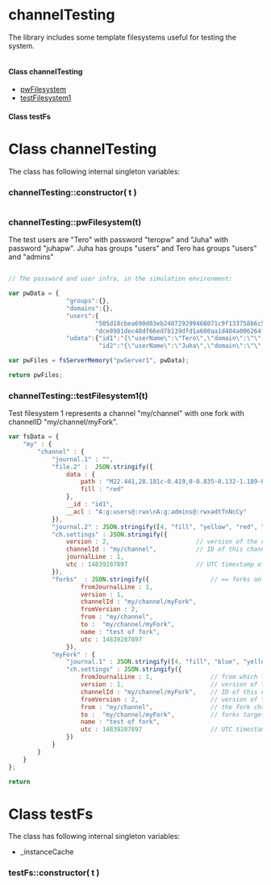 
# channelTesting

The library includes some template filesystems useful for testing the system.

```javascript


```
















   

 


   
#### Class channelTesting


- [pwFilesystem](README.md#channelTesting_pwFilesystem)
- [testFilesystem1](README.md#channelTesting_testFilesystem1)



   
    
    


   
      
            
#### Class testFs





   


   



      
    





   
# Class channelTesting


The class has following internal singleton variables:
        
        
### channelTesting::constructor( t )

```javascript

```
        
### <a name="channelTesting_pwFilesystem"></a>channelTesting::pwFilesystem(t)

The test users are &quot;Tero&quot; with password &quot;teropw&quot; and &quot;Juha&quot; with password &quot;juhapw&quot;. Juha has groups &quot;users&quot; and Tero has groups &quot;users&quot; and &quot;admins&quot;
```javascript

// The password and user infra, in the simulation environment:

var pwData = {
                "groups":{},
                "domains":{},
                "users":{
                        "505d18cbea690d03eb240729299468071c9f133758b6c527e2dddd458de2ad36":"ee8f858602fabad8e7f30372a4d910ab875b869d52d9206c0257d59678ba6031:id1:",
                        "dce8981dec48df66ed7b139dfd1a680aa1d404a006264f24fda9e0e598c1ac8a":"add2bbda7947ab86c2e9f277ccee254611bedd1e3b8542113ea36931c1fdbf3e:id2:"},
                "udata":{"id1":"{\"userName\":\"Tero\",\"domain\":\"\",\"hash\":\"505d18cbea690d03eb240729299468071c9f133758b6c527e2dddd458de2ad36\",\"groups\":\[\"users\",\"admins\"\]}",
                         "id2":"{\"userName\":\"Juha\",\"domain\":\"\",\"hash\":\"dce8981dec48df66ed7b139dfd1a680aa1d404a006264f24fda9e0e598c1ac8a\",\"groups\":\[\"users\"\]}"}};

var pwFiles = fsServerMemory("pwServer1", pwData);

return pwFiles;
```

### <a name="channelTesting_testFilesystem1"></a>channelTesting::testFilesystem1(t)

Test filesystem 1 represents a channel &quot;my/channel&quot; with one fork with channelID &quot;my/channel/myFork&quot;.
```javascript
var fsData = {
    "my" : {
        "channel" : {
            "journal.1" : "",
            "file.2" :  JSON.stringify({
                data : { 
                    path : "M22.441,28.181c-0.419,0-0.835-0.132-1.189-0.392l-5.751-4.247L9.75,27.789c-0.354,0.26-0.771,0.392-1.189,0.392c-0.412,0-0.824-0.128-1.175-0.384c-0.707-0.511-1-1.422-0.723-2.25l2.26-6.783l-5.815-4.158c-0.71-0.509-1.009-1.416-0.74-2.246c0.268-0.826,1.037-1.382,1.904-1.382c0.004,0,0.01,0,0.014,0l7.15,0.056l2.157-6.816c0.262-0.831,1.035-1.397,1.906-1.397s1.645,0.566,1.906,1.397l2.155,6.816l7.15-0.056c0.004,0,0.01,0,0.015,0c0.867,0,1.636,0.556,1.903,1.382c0.271,0.831-0.028,1.737-0.739,2.246l-5.815,4.158l2.263,6.783c0.276,0.826-0.017,1.737-0.721,2.25C23.268,28.053,22.854,28.181,22.441,28.181L22.441,28.181z", 
                    fill : "red"            
                },
                __id : "id1",
                __acl : "A:g:users@:rwx\nA:g:admins@:rwxadtTnNcCy"
            }),
            "journal.2" : JSON.stringify([4, "fill", "yellow", "red", "id1"])+"\n",
            "ch.settings" : JSON.stringify({
                version : 2,                        // version of the channel
                channelId : "my/channel",           // ID of this channel
                journalLine : 1,
                utc : 14839287897                   // UTC timestamp of creation                
            }),
            "forks"  : JSON.stringify({                 // == forks on list of forks
                    fromJournalLine : 1,               
                    version : 1,                        
                    channelId : "my/channel/myFork",    
                    fromVersion : 2,                    
                    from : "my/channel",                
                    to :  "my/channel/myFork",         
                    name : "test of fork",
                    utc : 14839287897                  
                }),
            "myFork" : {
                "journal.1" : JSON.stringify([4, "fill", "blue", "yellow", "id1"])+"\n",
                "ch.settings" : JSON.stringify({
                    fromJournalLine : 1,                // from which line the fork starts
                    version : 1,                        // version of the channel
                    channelId : "my/channel/myFork",    // ID of this channel
                    fromVersion : 2,                    // version of the fork's source
                    from : "my/channel",                // the fork channels ID
                    to :  "my/channel/myFork",          // forks target channel
                    name : "test of fork",
                    utc : 14839287897                   // UTC timestamp of creation
                })
            }
        }
    }    
};

return 
```



   
    
    


   
      
            
# Class testFs


The class has following internal singleton variables:
        
* _instanceCache
        
        
### testFs::constructor( t )

```javascript

```
        


   


   



      
    





